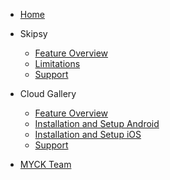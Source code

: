 <!-- docs/_sidebar.md -->

* [Home](README.md)

* Skipsy
  * [Feature Overview](skipsy.md)
  * [Limitations](limitations_skipsy.md)
  * [Support](support.md)

* Cloud Gallery
  * [Feature Overview](cloud_overview.md)
  * [Installation and Setup Android](cloud_install.md)
  * [Installation and Setup iOS](cloud_install_ios.md)
  * [Support](support.md)

* [MYCK Team](join.md)